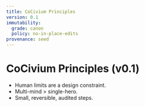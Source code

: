 ```yaml
---
title: CoCivium Principles
version: 0.1
immutability:
  grade: canon
  policy: no-in-place-edits
provenance: seed
---
```


# CoCivium Principles (v0.1)
- Human limits are a design constraint.
- Multi-mind > single-hero.
- Small, reversible, audited steps.